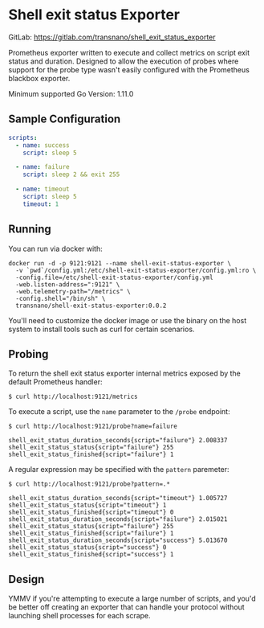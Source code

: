 # Shell exit status Exporter

GitLab: https://gitlab.com/transnano/shell_exit_status_exporter

Prometheus exporter written to execute and collect metrics on script exit status
and duration. Designed to allow the execution of probes where support for the
probe type wasn't easily configured with the Prometheus blackbox exporter.

Minimum supported Go Version: 1.11.0

## Sample Configuration

``` yaml
scripts:
  - name: success
    script: sleep 5

  - name: failure
    script: sleep 2 && exit 255

  - name: timeout
    script: sleep 5
    timeout: 1
```

## Running

You can run via docker with:

``` shell
docker run -d -p 9121:9121 --name shell-exit-status-exporter \
  -v `pwd`/config.yml:/etc/shell-exit-status-exporter/config.yml:ro \
  -config.file=/etc/shell-exit-status-exporter/config.yml
  -web.listen-address=":9121" \
  -web.telemetry-path="/metrics" \
  -config.shell="/bin/sh" \
  transnano/shell-exit-status-exporter:0.0.2
```

You'll need to customize the docker image or use the binary on the host system
to install tools such as curl for certain scenarios.

## Probing

To return the shell exit status exporter internal metrics exposed by the default Prometheus
handler:

`$ curl http://localhost:9121/metrics`

To execute a script, use the `name` parameter to the `/probe` endpoint:

`$ curl http://localhost:9121/probe?name=failure`

```
shell_exit_status_duration_seconds{script="failure"} 2.008337
shell_exit_status_status{script="failure"} 255
shell_exit_status_finished{script="failure"} 1
```

A regular expression may be specified with the `pattern` paremeter:

`$ curl http://localhost:9121/probe?pattern=.*`

```
shell_exit_status_duration_seconds{script="timeout"} 1.005727
shell_exit_status_status{script="timeout"} 1
shell_exit_status_finished{script="timeout"} 0
shell_exit_status_duration_seconds{script="failure"} 2.015021
shell_exit_status_status{script="failure"} 255
shell_exit_status_finished{script="failure"} 1
shell_exit_status_duration_seconds{script="success"} 5.013670
shell_exit_status_status{script="success"} 0
shell_exit_status_finished{script="success"} 1
```

## Design

YMMV if you're attempting to execute a large number of scripts, and you'd be
better off creating an exporter that can handle your protocol without launching
shell processes for each scrape.
